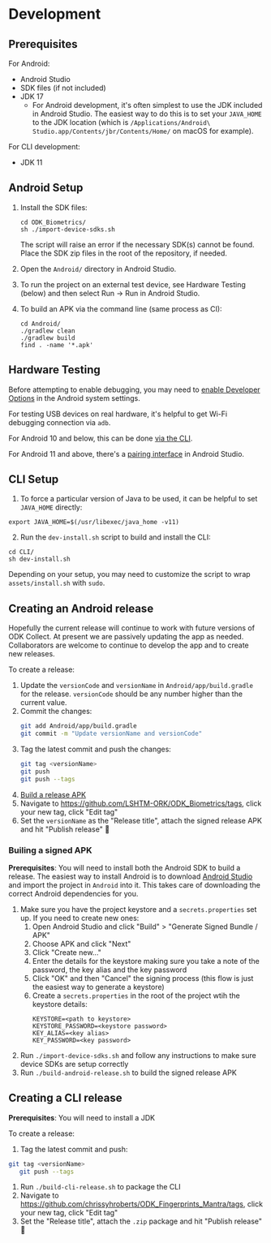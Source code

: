 # Development

## Prerequisites

For Android:

- Android Studio
- SDK files (if not included)
- JDK 17
   - For Android development, it's often simplest to use the JDK included in Android Studio. The easiest way to do this is to set your `JAVA_HOME` to the JDK location (which is `/Applications/Android\ Studio.app/Contents/jbr/Contents/Home/` on macOS for example).

For CLI development:

- JDK 11

## Android Setup

1. Install the SDK files:

   ```
   cd ODK_Biometrics/
   sh ./import-device-sdks.sh
   ```

   The script will raise an error if the necessary SDK(s) cannot be found. Place the SDK zip files in the root of the repository, if needed.

2. Open the `Android/` directory in Android Studio.

3. To run the project on an external test device, see Hardware Testing (below) and then select Run -> Run in Android Studio.

4. To build an APK via the command line (same process as CI):

   ```
   cd Android/
   ./gradlew clean
   ./gradlew build
   find . -name '*.apk'
   ```

## Hardware Testing

Before attempting to enable debugging, you may need to [enable Developer Options](https://www.digitaltrends.com/mobile/how-to-get-developer-options-on-android/) in the Android system settings.

For testing USB devices on real hardware, it's helpful to get Wi-Fi debugging connection via `adb`.

For Android 10 and below, this can be done [via the CLI](https://developer.android.com/tools/adb#wireless).

For Android 11 and above, there's a [pairing interface](https://developer.android.com/tools/adb#connect-to-a-device-over-wi-fi) in Android Studio.

## CLI Setup

1. To force a particular version of Java to be used, it can be helpful to set `JAVA_HOME` directly:

```
export JAVA_HOME=$(/usr/libexec/java_home -v11)
```

2. Run the `dev-install.sh` script to build and install the CLI:

```
cd CLI/
sh dev-install.sh
```

Depending on your setup, you may need to customize the script to wrap `assets/install.sh` with `sudo`.

## Creating an Android release

Hopefully the current release will continue to work with future versions of ODK Collect. At present we are passively updating the app as needed. Collaborators are welcome to continue to develop the app and to create new releases.

To create a release:

1. Update the `versionCode` and `versionName` in `Android/app/build.gradle` for the release. `versionCode` should be any number higher than the current value.
1. Commit the changes:
   ```bash
   git add Android/app/build.gradle
   git commit -m "Update versionName and versionCode"
   ```
1. Tag the latest commit and push the changes:
   ```bash
   git tag <versionName>
   git push
   git push --tags
   ```
1. [Build a release APK](#buiding-a-signed-apk)
1. Navigate to https://github.com/LSHTM-ORK/ODK_Biometrics/tags, click your new tag, click "Edit tag"
1. Set the `versionName` as the "Release title", attach the signed release APK and hit "Publish release" 🚢

### Builing a signed APK

**Prerequisites**: You will need to install both the Android SDK to build a release. The easiest way to install Android is to download [Android Studio](https://developer.android.com/studio/) and import the project in `Android` into it. This takes care of downloading the correct Android dependencies for you.

1. Make sure you have the project keystore and a `secrets.properties` set up. If you need to create new ones:
   1. Open Android Studio and click "Build" > "Generate Signed Bundle / APK"
   1. Choose APK and click "Next"
   1. Click "Create new..."
   1. Enter the details for the keystore making sure you take a note of the password, the key alias and the key password
   1. Click "OK" and then "Cancel" the signing process (this flow is just the easiest way to generate a keystore)
   1. Create a `secrets.properties` in the root of the project wtih the keystore details:
      ```
      KEYSTORE=<path to keystore>
      KEYSTORE_PASSWORD=<keystore password>
      KEY_ALIAS=<key alias>
      KEY_PASSWORD=<key password>
      ```
1. Run `./import-device-sdks.sh` and follow any instructions to make sure device SDKs are setup correctly
1. Run `./build-android-release.sh` to build the signed release APK

## Creating a CLI release

**Prerequisites**: You will need to install a JDK

To create a release:

1. Tag the latest commit and push:
```bash
git tag <versionName>
   git push --tags
   ```
   1. Run `./build-cli-release.sh` to package the CLI
   1. Navigate to https://github.com/chrissyhroberts/ODK_Fingerprints_Mantra/tags, click your new tag, click "Edit tag"
   1. Set the "Release title", attach the `.zip` package and hit "Publish release" 🚢
